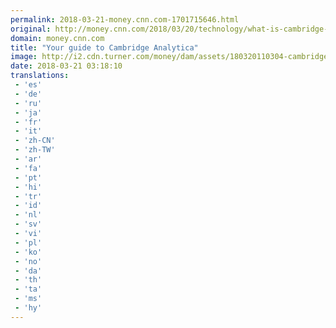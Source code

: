 ```yaml
---
permalink: 2018-03-21-money.cnn.com-1701715646.html
original: http://money.cnn.com/2018/03/20/technology/what-is-cambridge-analytica/index.html
domain: money.cnn.com
title: "Your guide to Cambridge Analytica"
image: http://i2.cdn.turner.com/money/dam/assets/180320110304-cambridge-analytica-responds-to-channel-4-accusations-780x439.png
date: 2018-03-21 03:18:10
translations: 
 - 'es'
 - 'de'
 - 'ru'
 - 'ja'
 - 'fr'
 - 'it'
 - 'zh-CN'
 - 'zh-TW'
 - 'ar'
 - 'fa'
 - 'pt'
 - 'hi'
 - 'tr'
 - 'id'
 - 'nl'
 - 'sv'
 - 'vi'
 - 'pl'
 - 'ko'
 - 'no'
 - 'da'
 - 'th'
 - 'ta'
 - 'ms'
 - 'hy'
---
```


